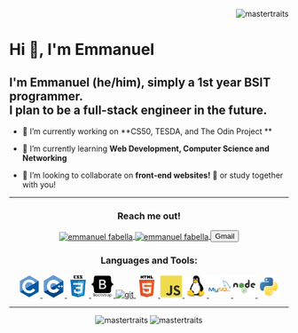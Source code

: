 <p align="right"> <img src="https://komarev.com/ghpvc/?username=mastertraits&label=Profile%20views&color=0e75b6&style=flat" alt="mastertraits" /> </p>
<h1>Hi 👋, I'm Emmanuel</h1>
<h2>I'm Emmanuel (he/him), simply a 1st year BSIT programmer. <br>I plan to be a full-stack engineer in the future.</h2>

- 🔭 I’m currently working on **CS50, TESDA, and The Odin Project **

- 🌱 I’m currently learning **Web Development, Computer Science and Networking**

- 👯 I’m looking to collaborate on **front-end websites!**
	🤼 or study together with you! 

<hr>

<h3 align="center">Reach me out!</h3>
<p align="center">
	<a href="https://www.linkedin.com/in/emmanuel-fabella-727788264/" target="blank">
		<img align="center" src="https://raw.githubusercontent.com/rahuldkjain/github-profile-readme-generator/master/src/images/icons/Social/linked-in-alt.svg" alt="emmanuel fabella" height="30" width="40" />
	</a>
	<a href="https://fb.com/emmanuel fabella" target="blank">
		<img align="center" src="https://raw.githubusercontent.com/rahuldkjain/github-profile-readme-generator/master/src/images/icons/Social/facebook.svg" alt="emmanuel fabella" height="30" width="40" />
	</a>
  <a href="https://mail.google.com/mail/?view=cm&fs=1&to=emmanuelfabella606@gmail.com" target="blank">
    <button>Gmail</button>
  </a>
</p>


<h3 align="center">Languages and Tools:</h3>
<p align="center"> <a href="https://getbootstrap.com" target="_blank" rel="noreferrer"><img src="https://raw.githubusercontent.com/devicons/devicon/master/icons/c/c-original.svg" alt="c" width="40" height="40"/> </a> <a href="https://www.w3schools.com/cpp/" target="_blank" rel="noreferrer"> <img src="https://raw.githubusercontent.com/devicons/devicon/master/icons/cplusplus/cplusplus-original.svg" alt="cplusplus" width="40" height="40"/> </a> <a href="https://www.w3schools.com/css/" target="_blank" rel="noreferrer"> <img src="https://raw.githubusercontent.com/devicons/devicon/master/icons/css3/css3-original-wordmark.svg" alt="css3" width="40" height="40"/> </a> <a href="https://git-scm.com/" target="_blank" rel="noreferrer"> 
<img src="https://raw.githubusercontent.com/devicons/devicon/master/icons/bootstrap/bootstrap-plain-wordmark.svg" alt="bootstrap" width="40" height="40"/> </a> <a href="https://www.cprogramming.com/" target="_blank" rel="noreferrer"> <img src="https://www.vectorlogo.zone/logos/git-scm/git-scm-icon.svg" alt="git" width="40" height="40"/> </a> <a href="https://www.w3.org/html/" target="_blank" rel="noreferrer"> <img src="https://raw.githubusercontent.com/devicons/devicon/master/icons/html5/html5-original-wordmark.svg" alt="html5" width="40" height="40"/> </a> <a href="https://developer.mozilla.org/en-US/docs/Web/JavaScript" target="_blank" rel="noreferrer"> <img src="https://raw.githubusercontent.com/devicons/devicon/master/icons/javascript/javascript-original.svg" alt="javascript" width="40" height="40"/> </a> <a href="https://www.linux.org/" target="_blank" rel="noreferrer"> <img src="https://raw.githubusercontent.com/devicons/devicon/master/icons/linux/linux-original.svg" alt="linux" width="40" height="40"/> </a> <a href="https://www.mysql.com/" target="_blank" rel="noreferrer"> <img src="https://raw.githubusercontent.com/devicons/devicon/master/icons/mysql/mysql-original-wordmark.svg" alt="mysql" width="40" height="40"/> </a> <a href="https://nodejs.org" target="_blank" rel="noreferrer"> <img src="https://raw.githubusercontent.com/devicons/devicon/master/icons/nodejs/nodejs-original-wordmark.svg" alt="nodejs" width="40" height="40"/> </a> <a href="https://www.python.org" target="_blank" rel="noreferrer"> <img src="https://raw.githubusercontent.com/devicons/devicon/master/icons/python/python-original.svg" alt="python" width="40" height="40"/> </a> </p>


<hr>
<div align="center">
<img src="https://github-readme-stats.vercel.app/api?username=mastertraits&show_icons=true&locale=en" alt="mastertraits" width="390" style="max-width: 100%"/>

<img src="https://github-readme-streak-stats.herokuapp.com/?user=mastertraits&" alt="mastertraits" width="410" style="max-width: 100%" />
</div>
